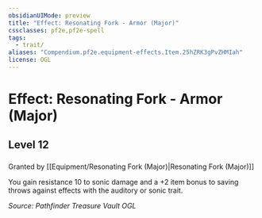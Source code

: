 ```yaml
---
obsidianUIMode: preview
title: "Effect: Resonating Fork - Armor (Major)"
cssclasses: pf2e,pf2e-spell
tags:
  - trait/
aliases: "Compendium.pf2e.equipment-effects.Item.25hZRK3gPvZHMIah"
license: OGL
---
```

# Effect: Resonating Fork - Armor (Major)
## Level 12
### 






Granted by [[Equipment/Resonating Fork (Major)|Resonating Fork (Major)]]

You gain resistance 10 to sonic damage and a +2 item bonus to saving throws against effects with the auditory or sonic trait.

*Source: Pathfinder Treasure Vault*
*OGL*